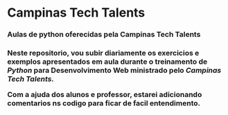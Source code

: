 <h1> Campinas Tech Talents </h1>

<h3>Aulas de python oferecidas pela Campinas Tech Talents<h3>

<p>Neste repositorio, vou subir diariamente os exercicios e exemplos apresentados em aula durante o treinamento de <strong><i>Python</i></strong> para Desenvolvimento Web ministrado pelo <strong><i>Campinas Tech Talents.</i></strong></p>

<p> Com a ajuda dos alunos e professor, estarei adicionando comentarios ns codigo para ficar de facil entendimento.</p>

